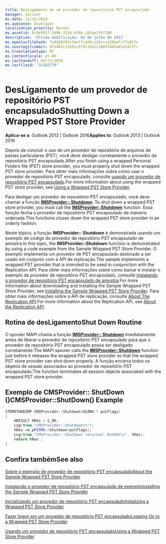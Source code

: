 ```yaml
---
title: DesLigamento de um provedor de repositório PST encapsulado
manager: soliver
ms.date: 11/16/2014
ms.audience: Developer
localization_priority: Normal
ms.assetid: 0c9e5917-1b96-323d-bf8b-1d3aa1f677d0
description: 'Última modificação: 02 de julho de 2012'
ms.openlocfilehash: fa918920213ee77c4d0c1d3ccc239ae7cffe81fc
ms.sourcegitcommit: 8fe462c32b91c87911942c188f3445e85a54137c
ms.translationtype: MT
ms.contentlocale: pt-BR
ms.lasthandoff: 04/23/2019
ms.locfileid: "32282779"
---
```

# <a name="shutting-down-a-wrapped-pst-store-provider"></a><span data-ttu-id="71e8b-103">DesLigamento de um provedor de repositório PST encapsulado</span><span class="sxs-lookup"><span data-stu-id="71e8b-103">Shutting Down a Wrapped PST Store Provider</span></span>

 
  
<span data-ttu-id="71e8b-104">**Aplica-se a**: Outlook 2013 | Outlook 2016</span><span class="sxs-lookup"><span data-stu-id="71e8b-104">**Applies to**: Outlook 2013 | Outlook 2016</span></span> 
  
<span data-ttu-id="71e8b-105">Depois de concluir o uso de um provedor de repositório de arquivos de pastas particulares (PST), você deve desligar corretamente o provedor de repositório PST encapsulado.</span><span class="sxs-lookup"><span data-stu-id="71e8b-105">After you finish using a wrapped Personal Folders file (PST) store provider, you must properly shut down the wrapped PST store provider.</span></span> <span data-ttu-id="71e8b-106">Para obter mais informações sobre como usar o provedor de repositório PST encapsulado, consulte [usando um provedor de repositório PST encapsulado](using-a-wrapped-pst-store-provider.md).</span><span class="sxs-lookup"><span data-stu-id="71e8b-106">For more information about using the wrapped PST store provider, see [Using a Wrapped PST Store Provider](using-a-wrapped-pst-store-provider.md).</span></span>
  
<span data-ttu-id="71e8b-107">Para desligar um provedor de repositório PST encapsulado, você deve chamar a função **[IMSProvider:: Shutdown](imsprovider-shutdown.md)** .</span><span class="sxs-lookup"><span data-stu-id="71e8b-107">To shut down a wrapped PST store provider, you must call the **[IMSProvider::Shutdown](imsprovider-shutdown.md)** function.</span></span> <span data-ttu-id="71e8b-108">Essa função fecha o provedor de repositório PST encapsulado de maneira ordenada.</span><span class="sxs-lookup"><span data-stu-id="71e8b-108">This functions closes down the wrapped PST store provider in an orderly fashion.</span></span> 
  
<span data-ttu-id="71e8b-109">Neste tópico, a função **IMSProvider:: Shutdown** é demonstrada usando um exemplo de código do provedor de repositório PST encapsulado de amostra.</span><span class="sxs-lookup"><span data-stu-id="71e8b-109">In this topic, the **IMSProvider::Shutdown** function is demonstrated by using a code example from the Sample Wrapped PST Store Provider.</span></span> <span data-ttu-id="71e8b-110">O exemplo implementa um provedor de PST encapsulado destinado a ser usado em conjunto com a API de replicação.</span><span class="sxs-lookup"><span data-stu-id="71e8b-110">The sample implements a wrapped PST provider that is intended to be used in conjunction with the Replication API.</span></span> <span data-ttu-id="71e8b-111">Para obter mais informações sobre como baixar e instalar o exemplo de provedor de repositório PST encapsulado, consulte [instalando o provedor de repositório PST encapsulado de amostra](installing-the-sample-wrapped-pst-store-provider.md).</span><span class="sxs-lookup"><span data-stu-id="71e8b-111">For more information about downloading and installing the Sample Wrapped PST Store Provider, see [Installing the Sample Wrapped PST Store Provider](installing-the-sample-wrapped-pst-store-provider.md).</span></span> <span data-ttu-id="71e8b-112">Para obter mais informações sobre a API de replicação, consulte [About The Replication API](about-the-replication-api.md).</span><span class="sxs-lookup"><span data-stu-id="71e8b-112">For more information about the Replication API, see [About the Replication API](about-the-replication-api.md).</span></span>
  
## <a name="shut-down-routine"></a><span data-ttu-id="71e8b-113">Rotina de desLigamento</span><span class="sxs-lookup"><span data-stu-id="71e8b-113">Shut Down Routine</span></span>

<span data-ttu-id="71e8b-114">O spooler MAPI chama a função **[IMSProvider:: Shutdown](imsprovider-shutdown.md)** imediatamente antes de liberar o provedor de repositório PST encapsulado para que o provedor de repositório PST encapsulado possa ser desligado corretamente.</span><span class="sxs-lookup"><span data-stu-id="71e8b-114">The MAPI spooler calls the **[IMSProvider::Shutdown](imsprovider-shutdown.md)** function just before it releases the wrapped PST store provider so that the wrapped PST store provider can shut down properly.</span></span> <span data-ttu-id="71e8b-115">A função encerra todos os objetos de sessão associados ao provedor de repositório PST encapsulado.</span><span class="sxs-lookup"><span data-stu-id="71e8b-115">The function terminates all session objects associated with the wrapped PST store provider.</span></span> 
  
## <a name="cmsprovidershutdown-example"></a><span data-ttu-id="71e8b-116">Exemplo de CMSProvider:: ShutDown ()</span><span class="sxs-lookup"><span data-stu-id="71e8b-116">CMSProvider::ShutDown() Example</span></span>

```cpp
STDMETHODIMP CMSProvider::Shutdown(ULONG * pulFlags) 
{ 
    HRESULT hRes = S_OK; 
    Log(true,"CMSProvider::Shutdown\n"); 
    hRes =m_pPSTMS->Shutdown(pulFlags); 
    Log(true,"CMSProvider::Shutdown returned: 0x%08X\n", hRes); 
    return hRes ;  
}
```

## <a name="see-also"></a><span data-ttu-id="71e8b-117">Confira também</span><span class="sxs-lookup"><span data-stu-id="71e8b-117">See also</span></span>



[<span data-ttu-id="71e8b-118">Sobre o exemplo de provedor de repositório PST encapsulado</span><span class="sxs-lookup"><span data-stu-id="71e8b-118">About the Sample Wrapped PST Store Provider</span></span>](about-the-sample-wrapped-pst-store-provider.md)
  
[<span data-ttu-id="71e8b-119">Instalando o provedor de repositório PST encapsulado de exemplo</span><span class="sxs-lookup"><span data-stu-id="71e8b-119">Installing the Sample Wrapped PST Store Provider</span></span>](installing-the-sample-wrapped-pst-store-provider.md)
  
[<span data-ttu-id="71e8b-120">Inicializando um provedor de repositório PST encapsulado</span><span class="sxs-lookup"><span data-stu-id="71e8b-120">Initializing a Wrapped PST Store Provider</span></span>](initializing-a-wrapped-pst-store-provider.md)
  
[<span data-ttu-id="71e8b-121">Fazer logon em um provedor de repositório PST encapsulado</span><span class="sxs-lookup"><span data-stu-id="71e8b-121">Logging On to a Wrapped PST Store Provider</span></span>](logging-on-to-a-wrapped-pst-store-provider.md)
  
[<span data-ttu-id="71e8b-122">Usando um provedor de repositório PST encapsulado</span><span class="sxs-lookup"><span data-stu-id="71e8b-122">Using a Wrapped PST Store Provider</span></span>](using-a-wrapped-pst-store-provider.md)

